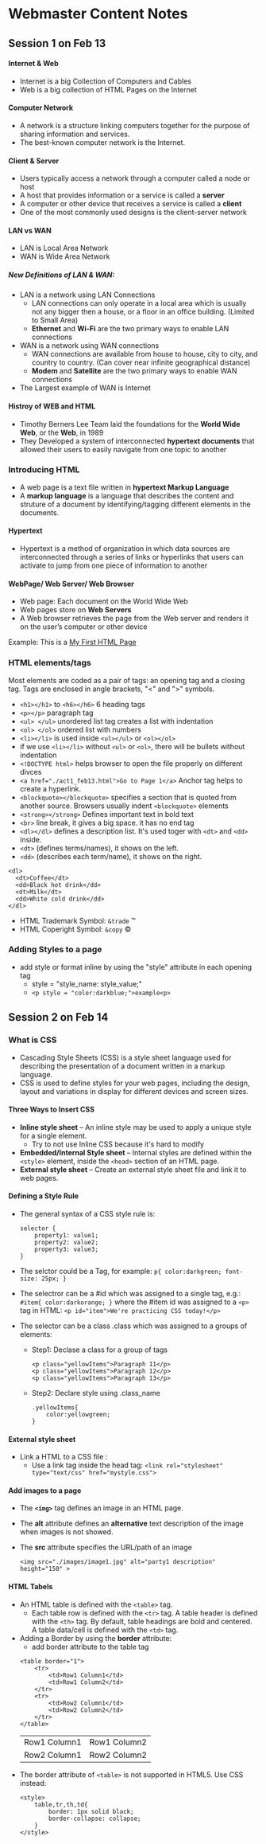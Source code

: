 # Webmaster Content Notes
## Session 1 on Feb 13

#### Internet & Web
- Internet is a big Collection of Computers and Cables 
- Web is a big collection of HTML Pages on the Internet

#### Computer Network
- A network is a structure linking computers together for the purpose of sharing information and services.
- The best-known computer network is the Internet.

#### Client & Server
- Users typically access a network through a computer called a node or host
- A host that provides information or a service is called a **server**
- A computer or other device that receives a service is called a **client**
- One of the most commonly used designs is the client-server network

#### LAN vs WAN
- LAN is Local Area Network 
- WAN is Wide Area Network

##### New Definitions of LAN & WAN:
- LAN is a network using LAN Connections
	- LAN connections can only operate in a local area which is usually not any bigger then a house, or a floor in an office building. (Limited to Small Area)
	- **Ethernet** and **Wi-Fi** are the two primary ways to enable LAN connections
- WAN is a network using WAN connections
	- WAN connections are available from house to house, city to city, and country to country. (Can cover near infinite geographical distance)
	- **Modem** and **Satellite** are the two primary ways to enable WAN connections
- The Largest example of WAN is Internet

#### Histroy of WEB and HTML
- Timothy Berners Lee Team laid the foundations for the **World Wide Web**, or the **Web**, in 1989
- They Developed a system of interconnected **hypertext documents** that allowed their users to easily navigate from one topic to another

### Introducing HTML 
- A web page is a text file written in **hypertext Markup Language**
- A **markup language** is a language that describes the content and struture of a document by identifying/tagging different elements in the documents.


#### Hypertext
- Hypertext is a method of organization in which data sources are interconnected through a series of links or hyperlinks that users can activate to jump from one piece of information to another

#### WebPage/ Web Server/ Web Browser
- Web page: Each document on the World Wide Web
- Web pages store on **Web Servers** 
- A Web browser retrieves the page from the Web server and renders it on the user’s computer or other device

Example: This is a [My First HTML Page](./HTML/act1_feb13.html)

### HTML elements/tags
Most elements are coded as a pair of tags: an opening tag and a closing tag. Tags are enclosed in angle brackets, "<" and ">" symbols.
- `<h1></h1>` to `<h6></h6>` 6 heading tags
- `<p></p>` paragraph tag
- `<ul> </ul>` unordered list tag creates a list with indentation
- `<ol> </ol>` ordered list with numbers
- `<li></li>` is used inside `<ul></ul>` or `<ol></ol>`
- if we use `<li></li>` without `<ul>` or `<ol>`, there will be bullets without indentation
- `<!DOCTYPE html>` helps browser to open the file properly on different divces 
- `<a href="./act1_feb13.html">Go to Page 1</a>` Anchor tag helps to create a hyperlink.
- `<blockquote></blockquote>` specifies a section that is quoted from another source. Browsers usually indent `<blockquote>` elements
- `<strong></strong>` Defines important text in bold text
- `<br>` line break, it gives a big space. it has no end tag
- `<dl></dl>` defines a description list. It's used toger with `<dt>` and `<dd>` inside. 
- `<dt>` (defines terms/names), it shows on the left.
- `<dd>` (describes each term/name), it shows on the right.
```
<dl>
  <dt>Coffee</dt>
  <dd>Black hot drink</dd>
  <dt>Milk</dt>
  <dd>White cold drink</dd>
</dl>
```
- HTML Trademark Symbol: `&trade` &trade;
- HTML Coperight Symbol: `&copy` &copy;

### Adding Styles to a page
- add style or format inline by using the "style" attribute in each opening tag
	- style = "style_name: style_value;"
	- `<p style = "color:darkblue;">example<p>`


## Session 2 on Feb 14

### What is CSS
- Cascading Style Sheets (CSS) is a style sheet language used for describing the presentation of a document written in a markup language.
- CSS is used to define styles for your web pages, including the design, layout and variations in display for different devices and screen sizes.

#### Three Ways to Insert CSS
- **Inline style sheet**
	– An inline style may be used to apply a unique style for a single element.
	- Try to not use Inline CSS because it's hard to modify
- **Embedded/Internal Style sheet**
	– Internal styles are defined within the `<style>` element, inside the `<head>` section of an HTML page.
- **External style sheet**
	– Create an external style sheet file and link it to web pages.

#### Defining a Style Rule
- The general syntax of a CSS style rule is: 
	```
	selector {
		property1: value1; 
		property2: value2; 
		property3: value3;
	}
	```

- The selctor could be a Tag, for example: 
	  ```p{
            color:darkgreen;
            font-size: 25px;
        }```
- The selectror can be a #id which was assigned to a single tag, e.g.:
	    ```#item{
	            color:darkorange;
	        }```
	    where the #item id was assigned to a `<p>` tag in HTML:
	    `<p id="item">We're practicing CSS today!</p>`
- The selector can be a class .class which was assigned to a groups of elements:
	- Step1: Declase a class for a group of tags
		```
		<p class="yellowItems">Paragraph 11</p>
		<p class="yellowItems">Paragraph 12</p>
		<p class="yellowItems">Paragraph 13</p>
		```
	- Step2: Declare style using .class_name
    	```
    	.yellowItems{
			color:yellowgreen;
		}
		```
    	

#### External style sheet
- Link a HTML to a CSS file :
	- Use a link tag inside the head tag:
	`<link rel="stylesheet" type="text/css" href="mystyle.css">`

#### Add images to a page
- The **`<img>`** tag defines an image in an HTML page.
- The **alt** attribute defines an **alternative** text description of the image when images is not showed.
- The **src** attribute specifies the URL/path of an image

	`<img src="./images/image1.jpg" alt="party1 description" height="150" >`

#### HTML Tabels
- An HTML table is defined with the `<table>` tag.
	- Each table row is defined with the `<tr>` tag. A table header is defined with the `<th>` tag. By default, table headings are bold and centered. A table data/cell is defined with the `<td>` tag.
- Adding a Border by using the **border** attribute:
	- add border attribute to the table tag
	```
	<table border="1">
        <tr>
            <td>Row1 Column1</td>
            <td>Row1 Column2</td>
        </tr>
        <tr>
            <td>Row2 Column1</td>
            <td>Row2 Column2</td>
        </tr>
    </table>
    ```
    <table>
        <tr>
            <td>Row1 Column1</td>
            <td>Row1 Column2</td>
        </tr>
        <tr>
            <td>Row2 Column1</td>
            <td>Row2 Column2</td>
        </tr>
    </table>
- The border attribute of `<table>` is not supported in HTML5. Use CSS instead:
	```
	<style>
	    table,tr,th,td{
	        border: 1px solid black;
	        border-collapse: collapse;
	    }   
	</style>
	```


